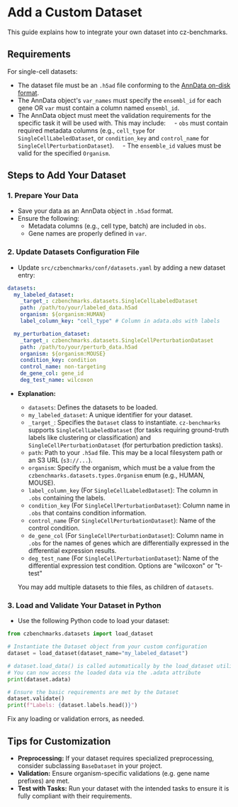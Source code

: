 # Add a Custom Dataset

This guide explains how to integrate your own dataset into cz-benchmarks.

## Requirements

For single-cell datasets:
- The dataset file must be an `.h5ad` file conforming to the [AnnData on-disk format](https://anndata.readthedocs.io/en/latest/fileformat-prose.html#on-disk-format).
- The AnnData object's `var_names` must specify the `ensembl_id` for each gene OR `var` must contain a column named `ensembl_id`.
- The AnnData object must meet the validation requirements for the specific task it will be used with. This may include:
    - `obs` must contain required metadata columns (e.g., `cell_type` for `SingleCellLabeledDataset`, or `condition_key` and `control_name` for `SingleCellPerturbationDataset`).
    - The `ensemble_id` values must be valid for the specified `Organism`.



## Steps to Add Your Dataset

### 1. Prepare Your Data

- Save your data as an AnnData object in `.h5ad` format.
- Ensure the following:
  - Metadata columns (e.g., cell type, batch) are included in `obs`.
  - Gene names are properly defined in `var`.

### 2. Update Datasets Configuration File

- Update `src/czbenchmarks/conf/datasets.yaml` by adding a new dataset entry:

```yaml
datasets:
  my_labeled_dataset:
    _target_: czbenchmarks.datasets.SingleCellLabeledDataset
    path: /path/to/your/labeled_data.h5ad
    organism: ${organism:HUMAN}
    label_column_key: "cell_type" # Column in adata.obs with labels

  my_perturbation_dataset:
    _target_: czbenchmarks.datasets.SingleCellPerturbationDataset
    path: /path/to/your/perturb_data.h5ad
    organism: ${organism:MOUSE}
    condition_key: condition
    control_name: non-targeting
    de_gene_col: gene_id
    deg_test_name: wilcoxon
```

- **Explanation:**
  - `datasets`: Defines the datasets to be loaded.
  - `my_labeled_dataset`: A unique identifier for your dataset.
  - `_target_`: Specifies the `Dataset` class to instantiate. `cz-benchmarks` supports `SingleCellLabeledDataset` (for tasks requiring ground-truth labels like clustering or classification) and `SingleCellPerturbationDataset` (for perturbation prediction tasks).
  - `path`: Path to your `.h5ad` file. This may be a local filesystem path or an S3 URL (`s3://...`).
  - `organism`: Specify the organism, which must be a value from the `czbenchmarks.datasets.types.Organism` enum (e.g., HUMAN, MOUSE).
  - `label_column_key` (For `SingleCellLabeledDataset`): The column in `.obs` containing the labels.
  - `condition_key` (For `SingleCellPerturbationDataset`): Column name in `.obs` that contains condition information. 
  - `control_name` (For `SingleCellPerturbationDataset`): Name of the control condition. 
  - `de_gene_col` (For `SingleCellPerturbationDataset`): Column name in `.obs` for the names of genes which are differentially expressed in the differential expression results.
  - `deg_test_name` (For `SingleCellPerturbationDataset`): Name of the differential expression test condition. Options are "wilcoxon" or "t-test"

  You may add multiple datasets to thie files, as children of `datasets`.

### 3. Load and Validate Your Dataset in Python

- Use the following Python code to load your dataset:

```python
from czbenchmarks.datasets import load_dataset

# Instantiate the Dataset object from your custom configuration
dataset = load_dataset(dataset_name="my_labeled_dataset")

# dataset.load_data() is called automatically by the load_dataset utility.
# You can now access the loaded data via the .adata attribute
print(dataset.adata)

# Ensure the basic requirements are met by the Dataset
dataset.validate()
print(f"Labels: {dataset.labels.head()}")
```

Fix any loading or validation errors, as needed.

## Tips for Customization

- **Preprocessing:** If your dataset requires specialized preprocessing, consider subclassing `BaseDataset` in your project.
- **Validation:** Ensure organism-specific validations (e.g. gene name prefixes) are met.
- **Test with Tasks:** Run your dataset with the intended tasks to ensure it is fully compliant with their requirements.

